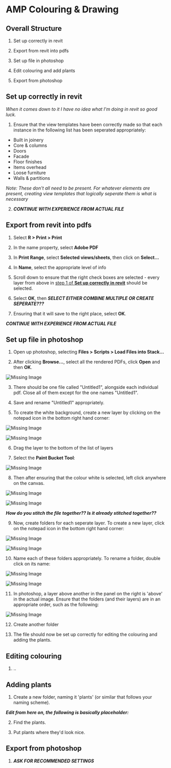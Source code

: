 # AMP Colouring & Drawing

## Overall Structure

1. Set up correctly in revit

2. Export from revit into pdfs

3. Set up file in photoshop

4. Edit colouring and add plants

5. Export from photoshop

## <a name="revitSetUp">Set up correctly in revit</a>

*When it comes down to it I have no idea what I'm doing in revit so good luck.*

1. Ensure that the view templates have been correctly made so that each instance in the following list has been seperated appropriately:

 - Built in joinery
 - Core & columns
 - Doors
 - Facade
 - Floor finishes
 - Items overhead
 - Loose furniture
 - Walls & partitions
 
 *Note: These don't all need to be present. For whatever elements are present, creating view templates that logically seperate them is what is necessary*

2. ***CONTINUE WITH EXPERIENCE FROM ACTUAL FILE***

## Export from revit into pdfs

1. Select **R > Print > Print**

2. In the name property, select **Adobe PDF**

3. In **Print Range**, select **Selected views/sheets**, then click on **Select...**

4. In **Name**, select the appropriate level of info

5. Scroll down to ensure that the right check boxes are selected - every layer from above in [step 1 of **Set up correctly in revit**](#revitSetUp) should be selected.

6. Select **OK**, then ***SELECT EITHER COMBINE MULTIPLE OR CREATE SEPERATE???***

7. Ensuring that it will save to the right place, select **OK**. 

***CONTINUE WITH EXPERIENCE FROM ACTUAL FILE***



## Set up file in photoshop

1. Open up photoshop, selecting **Files > Scripts > Load Files into Stack...**

2. After clicking **Browse...**, select all the rendered PDFs, click **Open** and then **OK**.

![Missing Image](/AMPColouring/Images/LoadPDFs.PNG)

3. There should be one file called "Untitled1", alongside each individual pdf. Close all of them except for the one names "Untitled1".

4. Save and rename "Untitled1" appropriately.

5. To create the white background, create a new layer by clicking on the notepad icon in the bottom right hand corner:

![Missing Image](/AMPColouring/Images/FullscreenNewLayer.png)

![Missing Image](/AMPColouring/Images/NewLayer.png)

6. Drag the layer to the bottom of the list of layers

7. Select the **Paint Bucket Tool**:
 
![Missing Image](/AMPColouring/Images/BucketTool.png)

8. Then after ensuring that the colour white is selected, left click anywhere on the canvas.

![Missing Image](/AMPColouring/Images/ColourWhite.png)

![Missing Image](/AMPColouring/Images/FullscreenBackground.png)

***How do you stitch the file together?? Is it already stitched together??***

9. Now, create folders for each seperate layer. To create a new layer, click on the notepad icon in the bottom right hand corner:

![Missing Image](/AMPColouring/Images/FullscreenNewLayer.png)

![Missing Image](/AMPColouring/Images/NewFolder.png)

10. Name each of these folders appropriately. To rename a folder, double click on its name:

![Missing Image](/AMPColouring/Images/RenameFolder.png)

![Missing Image](/AMPColouring/Images/FoldersNamed.PNG)

11. In photoshop, a layer above another in the panel on the right is 'above' in the actual image. Ensure that the folders (and their layers) are in an appropriate order, such as the following:

![Missing Image](/AMPColouring/Images/FoldersOrdered.png)

12. Create another folder

13. The file should now be set up correctly for editing the colouring and adding the plants.

## Editing colouring

1. ..

## Adding plants

1.  Create a new folder, naming it 'plants' (or similar that follows your naming scheme).

***Edit from here on, the following is basically placeholder:***

2.  Find the plants.

3.  Put plants where they'd look nice.

## Export from photoshop

1. ***ASK FOR RECOMMENDED SETTINGS***
